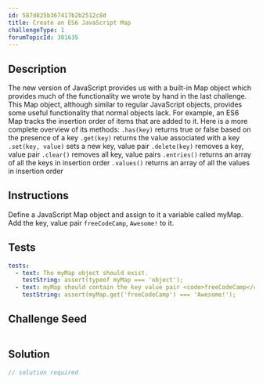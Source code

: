 ```yaml
---
id: 587d825b367417b2b2512c8d
title: Create an ES6 JavaScript Map
challengeType: 1
forumTopicId: 301635
---
```


## Description

<section id='description'>

The new version of JavaScript provides us with a built-in Map object which provides much of the functionality we wrote by hand in the last challenge. This Map object, although similar to regular JavaScript objects, provides some useful functionality that normal objects lack. For example, an ES6 Map tracks the insertion order of items that are added to it. Here is a more complete overview of its methods: `.has(key)` returns true or false based on the presence of a key `.get(key)` returns the value associated with a key `.set(key, value)` sets a new key, value pair `.delete(key)` removes a key, value pair `.clear()` removes all key, value pairs `.entries()` returns an array of all the keys in insertion order `.values()` returns an array of all the values in insertion order

</section>

## Instructions

<section id='instructions'>

Define a JavaScript Map object and assign to it a variable called myMap. Add the key, value pair `freeCodeCamp`, `Awesome!` to it.

</section>

## Tests

<section id='tests'>

```yml
tests:
  - text: The myMap object should exist.
    testString: assert(typeof myMap === 'object');
  - text: myMap should contain the key value pair <code>freeCodeCamp</code>, <code>Awesome!</code>.
    testString: assert(myMap.get('freeCodeCamp') === 'Awesome!');
```

</section>

## Challenge Seed

<section id='challengeSeed'>

<div id='js-seed'>

```js

```

</div>

</section>

## Solution

<section id='solution'>

```js
// solution required
```

</section>

